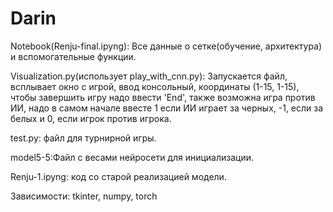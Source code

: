 # Darin

Notebook(Renju-final.ipyng): Все данные о сетке(обучение, архитектура) и вспомогательные функции.

Visualization.py(использует play_with_cnn.py): Запускается файл, всплывает окно с игрой, ввод консольный, координаты (1-15, 1-15), чтобы завершить игру надо ввести 'End', также возможна игра против ИИ, надо в самом начале ввесте 1 если ИИ играет за черных, -1, если за белых и 0, если игрок против игрока.


test.py: файл для турнирной игры.


model5-5:Файл с весами нейросети для инициализации.


Renju-1.ipyng: код со старой реализацией модели.


Зависимости: tkinter, numpy, torch
